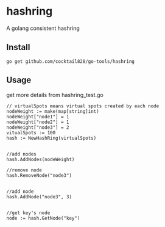 # hashring

A golang consistent hashring

## Install

	go get github.com/cocktail828/go-tools/hashring

## Usage
get more details from hashring_test.go

```
// virtualSpots means virtual spots created by each node
nodeWeight := make(map[string]int)
nodeWeight["node1"] = 1
nodeWeight["node2"] = 1
nodeWeight["node3"] = 2
vitualSpots := 100
hash := NewHashRing(virtualSpots)
	
	
//add nodes
hash.AddNodes(nodeWeight)
	
//remove node
hash.RemoveNode("node3")

	
//add node
hash.AddNode("node3", 3)

	
//get key's node
node := hash.GetNode("key")

```
